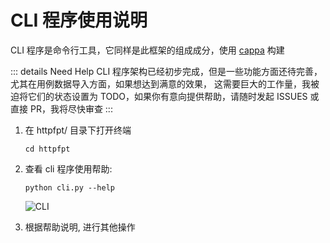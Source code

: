 # CLI 程序使用说明

CLI 程序是命令行工具，它同样是此框架的组成成分，使用 [cappa](https://cappa.readthedocs.io/en/latest/) 构建

::: details Need Help
CLI 程序架构已经初步完成，但是一些功能方面还待完善，尤其在用例数据导入方面，如果想达到满意的效果，
这需要巨大的工作量，我被迫将它们的状态设置为 TODO，如果你有意向提供帮助，请随时发起 ISSUES 或直接 PR，我将尽快审查
:::

1. 在 httpfpt/ 目录下打开终端

   ```shell
   cd httpfpt
   ```
   
2. 查看 cli 程序使用帮助:

   ```shell
   python cli.py --help
   ```

   <img :src="$withBase('/assets/img/CLI.jpg')" alt="CLI">

3. 根据帮助说明, 进行其他操作
